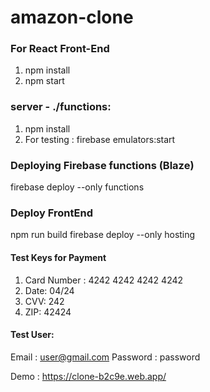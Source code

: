 # amazon-clone
### For React Front-End
1. npm install
2. npm start 

### server - ./functions: 
1. npm install
2. For testing : firebase emulators:start

### Deploying Firebase functions (Blaze)
firebase deploy --only functions

### Deploy FrontEnd
npm run build
firebase deploy --only hosting

#### Test Keys for Payment
1. Card Number : 4242 4242 4242 4242
2. Date: 04/24
3. CVV: 242 
4. ZIP: 42424

#### Test User: 
Email : user@gmail.com
Password : password


Demo : https://clone-b2c9e.web.app/

